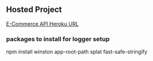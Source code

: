 

## Hosted Project

[E-Commerce API Heroku URL](https://e-commerce-api-10.herokuapp.com/)




### packages to install for logger setup 

 npm install winston app-root-path splat fast-safe-stringify 